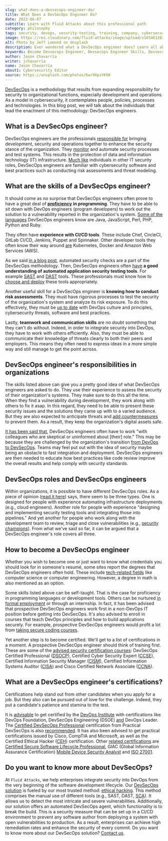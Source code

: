 ```yaml
---
slug: what-does-a-devsecops-engineer-do/
title: What Does a DevSecOps Engineer Do?
date: 2022-06-07
subtitle: Learn with Fluid Attacks about this professional path
category: philosophy
tags: security, devops, security-testing, training, company, cybersecurity
image: https://res.cloudinary.com/fluid-attacks/image/upload/v1654612014/blog/what-does-a-devsecops-engineer-do/cover_engineers.webp
alt: Photo by Jeff Lemond on Unsplash
description: Ever wondered what a DevSecOps engineer does? Learn all about their skills and functions with Fluid Attacks.
keywords: Become Devsecops Engineer, Devsecops Engineer Skills, Devsecops Engineer Responsibilities, Devsecops Engineer Roles, Devsecops Engineer Certification, Security Testing, Software Development Lifecycle, Ethical Hacking, Pentesting
author: Jason Chavarría
writer: jchavarria
name: Jason Chavarría
about1: Cybersecurity Editor
source: https://unsplash.com/photos/bwr9XpsYK98
---
```


[DevSecOps](../what-is-devsecops/) is a methodology
that results from expanding responsibility for security
to organizational functions,
especially development and operations.
As a model in cybersecurity,
it contemplates people,
policies,
processes
and technologies.
In this blog post,
we will talk
about the individuals that lead the enactment of this methodology:
DevSecOps engineers.

## What is a DevSecOps engineer?

DevSecOps engineers are the professionals
[responsible for](https://www.devopsdigest.com/how-to-become-a-devsecops-engineer)
bringing development,
security
and operations together
to enhance the security stance of the organization.
They [monitor](https://www.devopsschool.com/blog/devsecops-engineers-roles-and-responsibilities/)
and automate security processes and test systems.
This results in the protection of data
and information technology (IT) infrastructure.
[Much like](https://devops.com/how-to-become-a-devsecops-engineer/)
individuals in other IT security roles,
DevSecOps engineers are familiar with cybersecurity software
and best practices
such as conducting risk assessments and threat modeling.

## What are the skills of a DevSecOps engineer?

It should come as no surprise
that DevSecOps engineers often prove
to have a great deal of [**proficiency**](https://www.devopsdigest.com/how-to-become-a-devsecops-engineer)
**in programming**.
They have to be able to sit down with DevOps engineers (program developers)
to work out the solution
to a vulnerability reported in the organization's system.
[Some of the languages](https://www.techtarget.com/searchsecurity/tip/What-it-takes-to-be-a-DevSecOps-engineer)
DevSecOps engineers know
are Java,
JavaScript,
Perl,
PHP,
Python
and Ruby.

They often have **experience with CI/CD tools**.
These include Chef,
CircleCI,
GitLab CI/CD,
Jenkins,
Puppet
and Spinnaker.
Other developer tools they often know their way around
[are](https://devops.com/how-to-become-a-devsecops-engineer/)
Kubernetes,
Docker
and Amazon Web Services (AWS).

As we said [in a blog post](../what-is-devsecops/),
automated security checks are a part of the DevSecOps methodology.
Then,
DevSecOps engineers often [have](https://devops.com/how-to-become-a-devsecops-engineer/)
**a good understanding of automated application security testing tools**.
For example [SAST](../../categories/sast/)
and [DAST](../../categories/dast/) tools.
These professionals must know
how to [choose and deploy](https://www.techtarget.com/searchsecurity/tip/What-it-takes-to-be-a-DevSecOps-engineer)
these tools appropriately.

Another useful skill for a DevSecOps engineer is
**knowing how to conduct risk assessments**.
They must have rigorous processes to test the security
of the organization's system
and analyze its risk exposure.
To do this effectively,
they must be [up to date](https://devops.com/how-to-become-a-devsecops-engineer/)
with DevOps culture and principles,
cybersecurity threats,
software
and best practices.

Lastly,
**teamwork and communication skills**
are no doubt something that they can't do without.
Indeed,
in order to integrate security into DevOps,
they have to work with others efficiently.
Also,
they must be able to communicate their knowledge of threats clearly
to both their peers and employers.
This means they often need to express ideas in a more simple way
and still manage to get the point across.

## DevSecOps engineer's responsibilities in organizations

The skills listed above can give you a pretty good idea
of what DevSecOps engineers are asked to do.
They use their experience
to assess the security of their organization's systems.
They make sure to do this all the time.
When they find a vulnerability during development,
they work along with others to fix it asap.
In this regard,
they need to be able to present these security issues
and the solutions they came up with to a varied audience.
But they are also expected to anticipate threats
and [add countermeasures](https://www.devopsdigest.com/how-to-become-a-devsecops-engineer)
to prevent them.
As a result,
they keep the organization's digital assets safe.

[It has been said that](https://www.techtarget.com/searchsecurity/tip/What-it-takes-to-be-a-DevSecOps-engineer),
DevSecOps engineers often have to work
"with colleagues who are skeptical or uninformed about \[their\] role."
This may be because they are challenged
by the organization's transition [from DevOps to DevSecOps](../what-is-devsecops/).
Teams may feel put out
with the idea of security maybe being an obstacle
to fast integration and deployment.
DevSecOps engineers are then needed to educate
how best practices like code review improve the overall results
and help comply with security standards.

## DevSecOps roles and DevSecOps engineers

Within organizations,
it is possible to have different DevSecOps roles.
As a piece of opinion ([read it here](https://www.slideshare.net/MichaelMan11/extract-oct-2019-dsolg-rolling-slides))
says,
there seem to be three types.
One is designed for people
with experience automating infrastructure deployments (e.g., cloud engineers).
Another role for people with experience
"designing and implementing security testing tools
and integrating those into pipelines."
And yet another
for people who work along with the development team
to review,
triage
and close vulnerabilities (e.g., [security champions](../secdevops-security-champions/)).
From what we've said so far,
it can be argued
that a DevSecOps engineer's role covers all three.

## How to become a DevSecOps engineer

Whether you wish to become one
or just want to know
what credentials you should look for in someone's resumé,
some sites report the degrees that DevSecOps engineers often hold.
These include [tech-related fields](https://www.devopsdigest.com/how-to-become-a-devsecops-engineer)
like computer science or computer engineering.
However,
a degree in math is also mentioned as an option.

Some skills listed above can be self-taught.
That is the case for proficiency in programming languages or development tools.
Others can be nurtured [in formal employment](https://devops.com/how-to-become-a-devsecops-engineer/)
or through an internship.
In fact,
it has been advised
that prospective DevSecOps engineers work first in a non-DevOps IT position
before getting into DevSecOps.
It's also advised to enroll in courses
that teach DevOps principles and how to build applications securely.
For example,
prospective DevSecOps engineers would profit a lot
from [taking secure coding courses](https://www.techtarget.com/searchsecurity/tip/What-it-takes-to-be-a-DevSecOps-engineer).

Yet another step is to become certified.
We'll get to a list of certifications in a moment.
A prospective DevSecOps engineer should think of training first.
These are some of the [advised security certification courses](https://www.devopsschool.com/blog/devsecops-engineers-roles-and-responsibilities/):
DevSecOps Certified Professional ([DSOCP](https://certification-courses.github.io/devops-certifications/certifications/devsecops-certified-professional.html)),
Certified Cyber Security Expert ([CCSE](https://www.checkpoint.com/downloads/training/CCSE_Overview_Flyer.pdf)),
Certified Information Security Manager ([CISM](https://www.isaca.org/credentialing/cism)),
Certified Information Systems Auditor ([CISA](https://www.isaca.org/credentialing/cisa))
and Cisco Certified Network Associate ([CCNA](https://www.cisco.com/c/en/us/training-events/training-certifications/certifications/associate/ccna.html)).

## What are a DevSecOps engineer's certifications?

Certifications help stand out from other candidates
when you apply for a job.
But they also can be pursued out of love for the challenge.
Indeed,
they put a candidate's patience
and stamina to the test.

It is [advisable](https://devops.com/how-to-become-a-devsecops-engineer/)
to get certified by the [DevOps Institute](https://www.devopsinstitute.com/certifications/)
with certifications like DevOps Foundation,
DevSecOps Engineering (DSOE)
[and](https://www.devopsdigest.com/how-to-become-a-devsecops-engineer)
DevOps Leader.
The [Certified DevSecOps Professional](https://www.practical-devsecops.com/certified-devsecops-professional/)
certification
from Practical DevSecOps is also [recommended](https://www.techtarget.com/searchsecurity/tip/What-it-takes-to-be-a-DevSecOps-engineer).
It has also been advised to get practical certifications
issued by Cisco,
CompTIA and Microsoft,
as well as the Certified Ethical Hacker ([CEH](https://www.eccouncil.org/programs/certified-ethical-hacker-ceh/))
certification.
Other [related certifications](https://www.techtarget.com/searchsecurity/tip/What-it-takes-to-be-a-DevSecOps-engineer)
are [Certified Secure Software Lifecycle Professional](https://academy.isecauditors.com/certificacion-csslp),
GIAC (Global Information Assurance Certification)
[Mobile Device Security Analyst](https://www.giac.org/certifications/mobile-device-security-analyst-gmob/)
and [ISO 27001](https://www.certifiedinfosec.com/iso-27001-lead-auditor/introduction).

## Do you want to know more about DevSecOps?

At `Fluid Attacks`,
we help enterprises integrate security into DevOps
from the very beginning of the software development lifecycle.
Our [DevSecOps solution](../../solutions/devsecops/) is fueled
by our most trusted method: [ethical hacking](../../solutions/ethical-hacking/).
This method
comprises the manual use of different tools
(e.g., SAST, DAST, [SCA](../../categories/sca/)).
It allows us to detect the most intricate and severe vulnerabilities.
Additionally,
our solution offers an automated DevSecOps agent,
which functionality is to break the build.
This is a security measure
that can be set up in a CI/CD environment
to prevent any software author
from deploying a system with open vulnerabilities to production.
As a result,
enterprises can achieve high remediation rates
and enhance the security of every commit.
Do you want to know more about our DevSecOps solution?
[Contact us](../../contact-us/).
